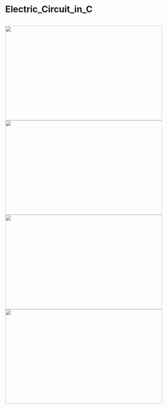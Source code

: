 # Electric_Circuit_in_C
<br>
<img src="https://sajalgupta19.github.io/Electric_Circuit_in_C-/icons/1.PNG" height="300px" width="500px" align="center"/>
<br>
<img src="https://sajalgupta19.github.io/Electric_Circuit_in_C-/icons/2.PNG" height="300px" width="500px" align="center"/>
<br>
<img src="https://sajalgupta19.github.io/Electric_Circuit_in_C-/icons/3.PNG" height="300px" width="500px" align="center"/>
<br>
<img src="https://sajalgupta19.github.io/Electric_Circuit_in_C-/icons/4.PNG" height="300px" width="500px" align="center"/>
 
